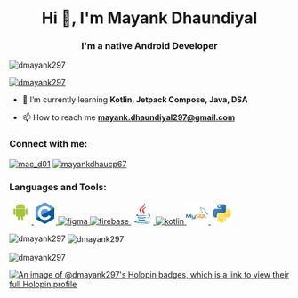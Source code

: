 <h1 align="center">Hi 👋, I'm Mayank Dhaundiyal</h1>
<h3 align="center">I'm a native Android Developer</h3>

<p align="left"> <img src="https://komarev.com/ghpvc/?username=dmayank297&label=Profile%20views&color=0e75b6&style=flat" alt="dmayank297" /> </p>

<p align="left"> <a href="https://github.com/ryo-ma/github-profile-trophy"><img src="https://github-profile-trophy.vercel.app/?username=dmayank297" alt="dmayank297" /></a> </p>

- 🌱 I’m currently learning **Kotlin, Jetpack Compose, Java, DSA**

- 📫 How to reach me **mayank.dhaundiyal297@gmail.com**

<h3 align="left">Connect with me:</h3>
<p align="left">
<a href="https://www.leetcode.com/mac_d01" target="blank"><img align="center" src="https://raw.githubusercontent.com/rahuldkjain/github-profile-readme-generator/master/src/images/icons/Social/leet-code.svg" alt="mac_d01" height="30" width="40" /></a>
<a href="https://auth.geeksforgeeks.org/user/mayankdhaucp67" target="blank"><img align="center" src="https://raw.githubusercontent.com/rahuldkjain/github-profile-readme-generator/master/src/images/icons/Social/geeks-for-geeks.svg" alt="mayankdhaucp67" height="30" width="40" /></a>
</p>

<h3 align="left">Languages and Tools:</h3>
<p align="left"> <a href="https://developer.android.com" target="_blank" rel="noreferrer"> <img src="https://raw.githubusercontent.com/devicons/devicon/master/icons/android/android-original-wordmark.svg" alt="android" width="40" height="40"/> </a> <a href="https://www.cprogramming.com/" target="_blank" rel="noreferrer"> <img src="https://raw.githubusercontent.com/devicons/devicon/master/icons/c/c-original.svg" alt="c" width="40" height="40"/> </a> <a href="https://www.figma.com/" target="_blank" rel="noreferrer"> <img src="https://www.vectorlogo.zone/logos/figma/figma-icon.svg" alt="figma" width="40" height="40"/> </a> <a href="https://firebase.google.com/" target="_blank" rel="noreferrer"> <img src="https://www.vectorlogo.zone/logos/firebase/firebase-icon.svg" alt="firebase" width="40" height="40"/> </a> <a href="https://www.java.com" target="_blank" rel="noreferrer"> <img src="https://raw.githubusercontent.com/devicons/devicon/master/icons/java/java-original.svg" alt="java" width="40" height="40"/> </a> <a href="https://kotlinlang.org" target="_blank" rel="noreferrer"> <img src="https://www.vectorlogo.zone/logos/kotlinlang/kotlinlang-icon.svg" alt="kotlin" width="40" height="40"/> </a> <a href="https://www.mysql.com/" target="_blank" rel="noreferrer"> <img src="https://raw.githubusercontent.com/devicons/devicon/master/icons/mysql/mysql-original-wordmark.svg" alt="mysql" width="40" height="40"/> </a> <a href="https://www.python.org" target="_blank" rel="noreferrer"> <img src="https://raw.githubusercontent.com/devicons/devicon/master/icons/python/python-original.svg" alt="python" width="40" height="40"/> </a> </p>

<p><img align="left" src="https://github-readme-stats.vercel.app/api/top-langs?username=dmayank297&show_icons=true&locale=en&layout=compact" alt="dmayank297" /></p>

<p>&nbsp;<img align="center" src="https://github-readme-stats.vercel.app/api?username=dmayank297&show_icons=true&locale=en" alt="dmayank297" /></p>

<p><img align="center" src="https://github-readme-streak-stats.herokuapp.com/?user=dmayank297&" alt="dmayank297" /></p>

[![An image of @dmayank297's Holopin badges, which is a link to view their full Holopin profile](https://holopin.me/dmayank297)](https://holopin.io/@dmayank297)
